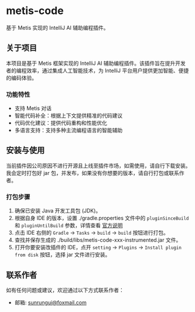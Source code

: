 # metis-code

<!-- Plugin description -->
基于 Metis 实现的 IntelliJ AI 辅助编程插件。
<!-- Plugin description end -->

## 关于项目

本项目是基于 Metis 框架实现的 IntelliJ AI 辅助编程插件。该插件旨在提升开发者的编程效率，通过集成人工智能技术，为 IntelliJ 平台用户提供更加智能、便捷的编码体验。

### 功能特性
- 支持 Metis 对话
- 智能代码补全：根据上下文提供精准的代码建议
- 代码优化建议：提供代码重构和性能优化
- 多语言支持：支持多种主流编程语言的智能辅助

## 安装与使用
当前插件因公司原因不进行开源且上线至插件市场，如需使用，请自行下载安装。
我会定时打包好 jar 包，并发布，如果没有你想要的版本，请自行打包或联系作者。
### 打包步骤
1. 确保已安装 Java 开发工具包 (JDK)。
2. 根据自身 IDE 的版本，设置 ./gradle.properties 文件中的 `pluginSinceBuild` 和 `pluginUntilBuild` 参数，详情查看 [官方说明](https://plugins.jetbrains.com/docs/intellij/build-number-ranges.html)
3. 点击 IDE 右侧的 `Gradle` -> `Tasks` -> `build` -> `build` 按钮进行打包。
4. 查找并保存生成的 ./build/libs/metis-code-xxx-instrumented.jar 文件。
5. 打开你要安装改插件的 IDE，点开 `setting` -> `Plugins` -> `Install plugin from disk` 按钮，选择 jar 文件进行安装。


## 联系作者
如有任何问题或建议，欢迎通过以下方式联系作者：
- 邮箱: [sunrungui@foxmail.com](mailto:sunrungui@foxmail.com)
